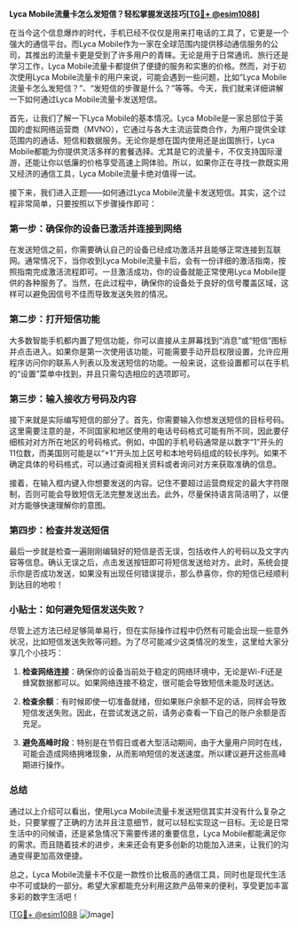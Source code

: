 **Lyca Mobile流量卡怎么发短信？轻松掌握发送技巧[[TG💪+ @esim1088](https://t.me/s/esim1088)]**

在当今这个信息爆炸的时代，手机已经不仅仅是用来打电话的工具了，它更是一个强大的通信平台。而Lyca Mobile作为一家在全球范围内提供移动通信服务的公司，其推出的流量卡更是受到了许多用户的青睐。无论是用于日常通讯、旅行还是学习工作，Lyca Mobile流量卡都提供了便捷的服务和实惠的价格。然而，对于初次使用Lyca Mobile流量卡的用户来说，可能会遇到一些问题，比如“Lyca Mobile流量卡怎么发短信？”、“发短信的步骤是什么？”等等。今天，我们就来详细讲解一下如何通过Lyca Mobile流量卡发送短信。

首先，让我们了解一下Lyca Mobile的基本情况。Lyca Mobile是一家总部位于英国的虚拟网络运营商（MVNO），它通过与各大主流运营商合作，为用户提供全球范围内的通话、短信和数据服务。无论你是想在国内使用还是出国旅行，Lyca Mobile都能为你提供灵活多样的套餐选择。尤其是它的流量卡，不仅支持国际漫游，还能让你以低廉的价格享受高速上网体验。所以，如果你正在寻找一款既实用又经济的通信工具，Lyca Mobile流量卡绝对值得一试。

接下来，我们进入正题——如何通过Lyca Mobile流量卡发送短信。其实，这个过程非常简单，只要按照以下步骤操作即可：

### 第一步：确保你的设备已激活并连接到网络

在发送短信之前，你需要确认自己的设备已经成功激活并且能够正常连接到互联网。通常情况下，当你收到Lyca Mobile流量卡后，会有一份详细的激活指南，按照指南完成激活流程即可。一旦激活成功，你的设备就能正常使用Lyca Mobile提供的各种服务了。当然，在此过程中，确保你的设备处于良好的信号覆盖区域，这样可以避免因信号不佳而导致发送失败的情况。

### 第二步：打开短信功能

大多数智能手机都内置了短信功能，你可以直接从主屏幕找到“消息”或“短信”图标并点击进入。如果你是第一次使用该功能，可能需要手动开启权限设置，允许应用程序访问你的联系人列表以及发送短信的功能。一般来说，这些设置都可以在手机的“设置”菜单中找到，并且只需勾选相应的选项即可。

### 第三步：输入接收方号码及内容

接下来就是实际编写短信的部分了。首先，你需要输入你想发送短信的目标号码。这里需要注意的是，不同国家和地区使用的电话号码格式可能有所不同，因此要仔细核对对方所在地区的号码格式。例如，中国的手机号码通常是以数字“1”开头的11位数，而美国则可能是以“+1”开头加上区号和本地号码组成的较长序列。如果不确定具体的号码格式，可以通过查阅相关资料或者询问对方来获取准确的信息。

接着，在输入框内键入你想要发送的内容。记住不要超过运营商规定的最大字符限制，否则可能会导致短信无法完整发送出去。此外，尽量保持语言简洁明了，以便对方能够快速理解你的意图。

### 第四步：检查并发送短信

最后一步就是检查一遍刚刚编辑好的短信是否无误，包括收件人的号码以及文字内容等信息。确认无误之后，点击发送按钮即可将短信发送给对方。此时，系统会提示你是否成功发送，如果没有出现任何错误提示，那么恭喜你，你的短信已经顺利到达目的地啦！

### 小贴士：如何避免短信发送失败？

尽管上述方法已经足够简单易行，但在实际操作过程中仍然有可能会出现一些意外状况，比如短信发送失败等问题。为了尽可能减少这类情况的发生，这里给大家分享几个小技巧：

1. **检查网络连接**：确保你的设备当前处于稳定的网络环境中，无论是Wi-Fi还是蜂窝数据都可以。如果网络连接不稳定，很可能会导致短信未能及时送达。
   
2. **检查余额**：有时候即使一切准备就绪，但如果账户余额不足的话，同样会导致短信发送失败。因此，在尝试发送之前，请务必查看一下自己的账户余额是否充足。
   
3. **避免高峰时段**：特别是在节假日或者大型活动期间，由于大量用户同时在线，可能会造成网络拥堵现象，从而影响短信的发送速度。所以建议避开这些高峰期进行操作。

### 总结

通过以上介绍可以看出，使用Lyca Mobile流量卡发送短信其实并没有什么复杂之处，只要掌握了正确的方法并且注意细节，就可以轻松实现这一目标。无论是日常生活中的问候语，还是紧急情况下需要传递的重要信息，Lyca Mobile都能满足你的需求。而且随着技术的进步，未来还会有更多创新的功能加入进来，让我们的沟通变得更加高效便捷。

总之，Lyca Mobile流量卡不仅是一款性价比极高的通信工具，同时也是现代生活中不可或缺的一部分。希望大家都能充分利用这款产品带来的便利，享受更加丰富多彩的数字生活吧！

[[TG💪+ @esim1088](https://t.me/s/esim1088) ![Image](https://i.postimg.cc/4NQfJmqS/Snipaste-2025-05-13-00-14-12.png)]